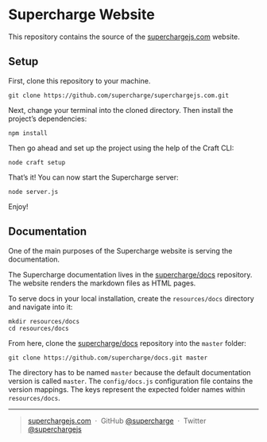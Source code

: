 # Supercharge Website
This repository contains the source of the [superchargejs.com](https://superchargejs.com) website.


## Setup
First, clone this repository to your machine.

```
git clone https://github.com/supercharge/superchargejs.com.git
```

Next, change your terminal into the cloned directory. Then install the project’s dependencies:

```
npm install
```

Then go ahead and set up the project using the help of the Craft CLI:

```
node craft setup
```

That’s it! You can now start the Supercharge server:

```
node server.js
```

Enjoy!


## Documentation
One of the main purposes of the Supercharge website is serving the documentation.

The Supercharge documentation lives in the [supercharge/docs](https://github.com/supercharge/docs) repository. The website renders the markdown files as HTML pages.

To serve docs in your local installation, create the `resources/docs` directory and navigate into it:

```
mkdir resources/docs
cd resources/docs
```

From here, clone the [supercharge/docs](https://github.com/supercharge/docs) repository into the `master` folder:

```
git clone https://github.com/supercharge/docs.git master
```

The directory has to be named `master` because the default documentation version is called `master`. The `config/docs.js`  configuration file contains the version mappings. The keys represent the expected folder names within `resources/docs`.


---

> [superchargejs.com](https://superchargejs.com) &nbsp;&middot;&nbsp;
> GitHub [@supercharge](https://github.com/supercharge/) &nbsp;&middot;&nbsp;
> Twitter [@superchargejs](https://twitter.com/superchargejs)
